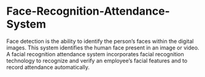 # Face-Recognition-Attendance-System
Face detection is the ability to identify the person’s faces within the digital images. This system identifies the human face present in an image or video.
A facial recognition attendance system incorporates facial recognition technology to recognize and verify an employee’s facial features and to record attendance automatically.
